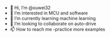 - 👋 Hi, I’m @xuwei32
- 👀 I’m interested in MCU and software 
- 🌱 I’m currently learning machine learning
- 💞️ I’m looking to collaborate on auto-drive
- 📫 How to reach me -practice more examples

<!---
xuwei32/xuwei32 is a ✨ special ✨ repository because its `README.md` (this file) appears on your GitHub profile.
You can click the Preview link to take a look at your changes.
--->

